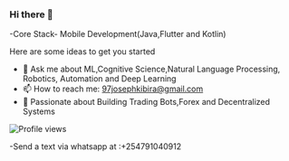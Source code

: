 ### Hi there 👋

-Core Stack- Mobile Development(Java,Flutter and Kotlin)

Here are some ideas to get you started

- 💬 Ask me about ML,Cognitive Science,Natural Language Processing, Robotics, Automation and Deep Learning
- 📫 How to reach me: 97josephkibira@gmail.com
- 💬 Passionate about  Building Trading Bots,Forex and Decentralized Systems 

![Profile views](https://gpvc.arturio.dev/97joseph)

-Send a text via whatsapp at :+254791040912 








